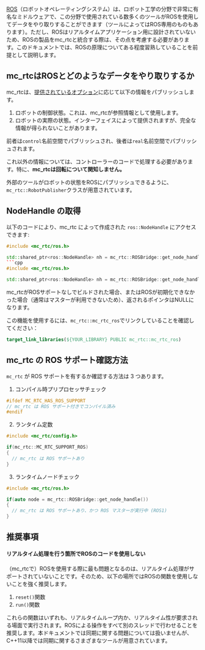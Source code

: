 [ROS](https://en.wikipedia.org/wiki/Robot_Operating_System)（ロボットオペレーティングシステム）は、ロボット工学の分野で非常に有名なミドルウェアで、この分野で使用されている数多くのツールがROSを使用してデータをやり取りすることができます（ツールによってはROS専用のものもあります）。ただし、ROSはリアルタイムアプリケーション用に設計されていないため、ROSの製品をmc_rtcと統合する際は、その点を考慮する必要があります。このドキュメントでは、ROSの原理についてある程度習熟していることを前提として説明します。

## mc_rtcはROSとどのようなデータをやり取りするか

mc_rtcは、[提供されているオプション]({{site.baseurl}}/tutorials/introduction/configuration.html)に応じて以下の情報をパブリッシュします。

1. ロボットの制御状態。これは、mc\_rtcが参照情報として使用します。
2. ロボットの実際の状態。インターフェイスによって提供されますが、完全な情報が得られないことがあります。

前者は`control`名前空間でパブリッシュされ、後者は`real`名前空間でパブリッシュされます。

これ以外の情報については、コントローラーのコードで処理する必要があります。特に、<strong>mc_rtcは回転について関知しません。</strong>

外部のツールがロボットの状態をROSにパブリッシュできるように、`mc_rtc::RobotPublisher`クラスが用意されています。

## NodeHandle の取得

以下のコードにより、mc\_rtc によって作成された `ros::NodeHandle` にアクセスできます:
```cpp
#include <mc_rtc/ros.h>

std::shared_ptr<ros::NodeHandle> nh = mc_rtc::ROSBridge::get_node_handle();
```cpp
#include <mc_rtc/ros.h>

std::shared_ptr<ros::NodeHandle> nh = mc_rtc::ROSBridge::get_node_handle();
```

mc\_rtcがROSサポートなしでビルドされた場合、またはROSが初期化できなかった場合（通常はマスターが利用できないため）、返されるポインタはNULLになります。

この機能を使用するには、`mc_rtc::mc_rtc_ros`でリンクしていることを確認してください：

```cmake
target_link_libraries(${YOUR_LIBRARY} PUBLIC mc_rtc::mc_rtc_ros)
```

## mc\_rtc の ROS サポート確認方法

`mc_rtc` が ROS サポートを有するか確認する方法は 3 つあります。

1. コンパイル時プリプロセッサチェック

```cpp
#ifdef MC_RTC_HAS_ROS_SUPPORT
// mc_rtc は ROS サポート付きでコンパイル済み
#endif
```

2. ランタイム定数

```cpp
#include <mc_rtc/config.h>

if(mc_rtc::MC_RTC_SUPPORT_ROS)
{
  // mc_rtc は ROS サポートあり
}
```

3. ランタイムノードチェック

```cpp
#include <mc_rtc/ros.h>

if(auto node = mc_rtc::ROSBridge::get_node_handle())
{
  // mc_rtc は ROS サポートあり、かつ ROS マスターが実行中 (ROS1)
}
```

## 推奨事項

#### リアルタイム処理を行う箇所でROSのコードを使用しない

（mc\_rtcで）ROSを使用する際に最も問題となるのは、リアルタイム処理がサポートされていないことです。そのため、以下の場所ではROSの関数を使用しないことを強く推奨します。

1. `reset()`関数
2. `run()`関数

これらの関数はいずれも、リアルタイムループ内か、リアルタイム性が要求される場面で実行されます。ROSによる操作をすべて別のスレッドで行わせることを推奨します。本ドキュメントでは同期に関する問題については扱いませんが、C++11以降では同期に関するさまざまなツールが用意されています。
